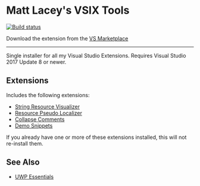 # Matt Lacey's VSIX Tools

[![Build status](https://ci.appveyor.com/api/projects/status/g4i1tq4i3m00l0jh?svg=true)](https://ci.appveyor.com/project/mrlacey/vsixtools)

Download the extension from the [VS Marketplace](https://marketplace.visualstudio.com/items?itemName=MattLaceyLtd.VsixTools)

------------------------

Single installer for all my Visual Studio Extensions.
Requires Visual Studio 2017 Update 8 or newer.

## Extensions

Includes the following extensions:

- [String Resource Visualizer](https://marketplace.visualstudio.com/items?itemName=MattLaceyLtd.StringResourceVisualizer)
- [Resource Pseudo Localizer](https://marketplace.visualstudio.com/items?itemName=MattLaceyLtd.ResourcePseudoLocalizer)
- [Collapse Comments](https://marketplace.visualstudio.com/items?itemName=MattLaceyLtd.CollapseComments)
- [Demo Snippets](https://marketplace.visualstudio.com/items?itemName=MattLaceyLtd.DemoSnippets)

If you already have one or more of these extensions installed, this will not re-install them.

## See Also

- [UWP Essentials](https://marketplace.visualstudio.com/items?itemName=MattLaceyLtd.UwpEssentials)

